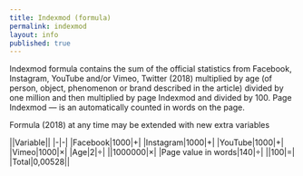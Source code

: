 ```yaml
---
title: Indexmod (formula)
permalink: indexmod
layout: info
published: true
---
```


Indexmod formula contains the sum of the official statistics from Facebook, Instagram, YouTube and/or Vimeo, Twitter (2018) multiplied by age (of person, object, phenomenon or brand described in the article) divided by one million and then multiplied by page Indexmod and divided by 100. Page Indexmod — is an automatically counted in words on the page. 

Formula (2018) at any time may be extended with new  extra variables


||Variable||
|-|-|
|Facebook|1000|+|
|Instagram|1000|+|
|YouTube|1000|+|
|Vimeo|1000|×|
|Age|2|÷|
||1000000|×|
|Page value in words|140|÷|
||100|=|
|Total|0,00528||
